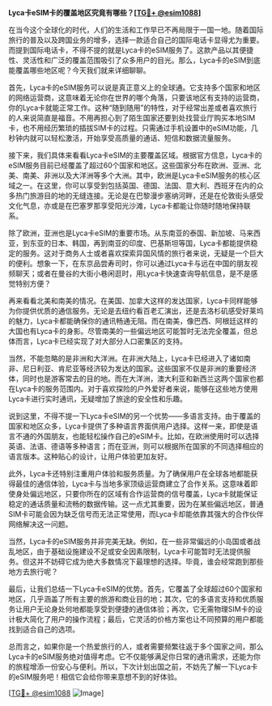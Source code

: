 **Lyca卡eSIM卡的覆盖地区究竟有哪些？[[TG💪+ @esim1088](https://t.me/s/esim1088)]**

在当今这个全球化的时代，人们的生活和工作早已不再局限于一国一地。随着国际旅行的普及以及跨国业务的增多，选择一款适合自己的国际电话卡显得尤为重要。而提到国际电话卡，不得不提的就是Lyca卡的eSIM服务了。这款产品以其便捷性、灵活性和广泛的覆盖范围吸引了众多用户的目光。那么，Lyca卡的eSIM到底能覆盖哪些地区呢？今天我们就来详细聊聊。

首先，Lyca卡的eSIM服务可以说是真正意义上的全球通。它支持多个国家和地区的网络运营商，这意味着无论你在世界的哪个角落，只要该地区有支持的运营商，你的Lyca卡就能正常工作。这种“随到随用”的特性，对于经常出差或者喜欢旅行的人来说简直是福音。不用再担心到了陌生国家还要到处找营业厅购买本地SIM卡，也不用经历繁琐的插拔SIM卡的过程。只需通过手机设置中的eSIM功能，几秒钟内就可以轻松激活，开始享受高质量的通话、短信和数据流量服务。

接下来，我们具体来看看Lyca卡eSIM的主要覆盖区域。根据官方信息，Lyca卡的eSIM服务目前已经覆盖了超过60个国家和地区。这些国家分布在欧洲、亚洲、北美、南美、非洲以及大洋洲等多个大洲。其中，欧洲是Lyca卡eSIM服务的核心区域之一。在这里，你可以享受到包括英国、德国、法国、意大利、西班牙在内的众多热门旅游目的地的无缝连接。无论是在巴黎漫步塞纳河畔，还是在伦敦街头感受文化气息，亦或是在巴塞罗那享受阳光沙滩，Lyca卡都能让你随时随地保持联系。

除了欧洲，亚洲也是Lyca卡eSIM的重要市场。从东南亚的泰国、新加坡、马来西亚，到东亚的日本、韩国，再到南亚的印度、巴基斯坦等国，Lyca卡都能提供稳定的服务。这对于商务人士或者喜欢探索异国风情的旅行者来说，无疑是一个巨大的便利。想象一下，在东京品尝寿司时，你可以通过Lyca卡与远在中国的朋友视频聊天；或者在曼谷的大街小巷闲逛时，用Lyca卡快速查询导航信息，是不是感觉特别方便？

再来看看北美和南美的情况。在美国、加拿大这样的发达国家，Lyca卡同样能够为你提供优质的通信服务。无论是去纽约看百老汇演出，还是去洛杉矶感受好莱坞的魅力，Lyca卡都能确保你的通讯畅通无阻。而在南美，像巴西、阿根廷这样的大国也有Lyca卡的身影。尽管南美的一些偏远地区可能暂时无法完全覆盖，但总体而言，Lyca卡已经实现了对大部分人口密集区的支持。

当然，不能忽略的是非洲和大洋洲。在非洲大陆上，Lyca卡已经进入了诸如南非、尼日利亚、肯尼亚等经济较为发达的国家。这些国家不仅是非洲的重要经济体，同时也是游客常去的目的地。而在大洋洲，澳大利亚和新西兰这两个国家也都在Lyca卡的服务范围内。对于喜欢探险的户外爱好者来说，能够在这些地方使用Lyca卡进行实时通讯，无疑增加了旅途的安全性和乐趣。

说到这里，不得不提一下Lyca卡eSIM的另一个优势——多语言支持。由于覆盖的国家和地区众多，Lyca卡提供了多种语言界面供用户选择。这样一来，即使是语言不通的外国朋友，也能轻松操作自己的eSIM卡。比如，在欧洲使用时可以选择英语、法语、德语等多种语言；而在亚洲，则可以根据所在国家的不同选择相应的语言版本。这种贴心的设计，让用户体验更加友好。

此外，Lyca卡还特别注重用户体验和服务质量。为了确保用户在全球各地都能获得最佳的通信体验，Lyca卡与当地多家顶级运营商建立了合作关系。这意味着即使身处偏远地区，只要你所在的区域有合作运营商的信号覆盖，Lyca卡就能保证稳定的通话质量和流畅的数据传输。这一点尤其重要，因为在某些偏远地区，普通SIM卡可能会因为缺乏信号而无法正常使用，而Lyca卡却能依靠其强大的合作伙伴网络解决这一问题。

当然，Lyca卡的eSIM服务并非完美无缺。例如，在一些非常偏远的小岛国或者战乱地区，由于基础设施建设不足或安全因素限制，Lyca卡可能暂时无法提供服务。但这并不妨碍它成为绝大多数情况下最理想的选择。毕竟，谁会经常跑到那些地方去旅行呢？

最后，让我们总结一下Lyca卡eSIM的优势。首先，它覆盖了全球超过60个国家和地区，几乎涵盖了所有主要的旅游和商业目的地；其次，它的多语言支持和优质服务让用户无论身处何地都能享受到便捷的通信体验；再次，它无需物理SIM卡的设计极大简化了用户的操作流程；最后，它灵活的价格方案也让不同预算的用户都能找到适合自己的选项。

总而言之，如果你是一个热爱旅行的人，或者需要频繁往返于多个国家之间，那么Lyca卡的eSIM服务绝对值得考虑。它不仅能够满足你日常的通讯需求，还能为你的旅程增添一份安心与便利。所以，下次计划出国之前，不妨先了解一下Lyca卡的eSIM服务吧！相信它会给你带来意想不到的好体验。

[[TG💪+ @esim1088](https://t.me/s/esim1088) ![Image](https://i.postimg.cc/4NQfJmqS/Snipaste-2025-05-13-00-14-12.png)]
